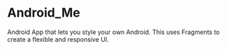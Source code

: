 # Android_Me
Android App that lets you style your own Android. This uses Fragments to create a flexible and responsive UI.
